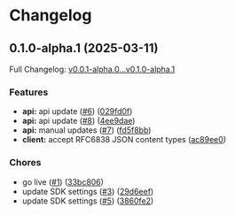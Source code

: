# Changelog

## 0.1.0-alpha.1 (2025-03-11)

Full Changelog: [v0.0.1-alpha.0...v0.1.0-alpha.1](https://github.com/sullyai/sullyai-node/compare/v0.0.1-alpha.0...v0.1.0-alpha.1)

### Features

* **api:** api update ([#6](https://github.com/sullyai/sullyai-node/issues/6)) ([029fd0f](https://github.com/sullyai/sullyai-node/commit/029fd0f385c83375b9d661f0409ff2f642b9c9ce))
* **api:** api update ([#8](https://github.com/sullyai/sullyai-node/issues/8)) ([4ee9dae](https://github.com/sullyai/sullyai-node/commit/4ee9dae44c0e52a5d79c5d072d0a8347619e75d3))
* **api:** manual updates ([#7](https://github.com/sullyai/sullyai-node/issues/7)) ([fd5f8bb](https://github.com/sullyai/sullyai-node/commit/fd5f8bbe01b2eee85f846b41795b3f6d9c0c977c))
* **client:** accept RFC6838 JSON content types ([ac89ee0](https://github.com/sullyai/sullyai-node/commit/ac89ee0599c8282c6225675b51d92ab57d965627))


### Chores

* go live ([#1](https://github.com/sullyai/sullyai-node/issues/1)) ([33bc806](https://github.com/sullyai/sullyai-node/commit/33bc8061ceb06a11ced1564c3728da104922f015))
* update SDK settings ([#3](https://github.com/sullyai/sullyai-node/issues/3)) ([29d6eef](https://github.com/sullyai/sullyai-node/commit/29d6eefa25c72472e99f6deab4f01474e163828e))
* update SDK settings ([#5](https://github.com/sullyai/sullyai-node/issues/5)) ([3860fe2](https://github.com/sullyai/sullyai-node/commit/3860fe2b3fd46457452119b87b74d93e474eb1e3))
